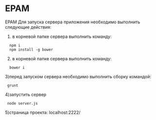 # EPAM 
EPAM 
Для запуска сервера приложения необходимо выполнить следующие действия:  
1) в корневой папке сервера выполнить команду:  
```shell
  npm i  
  npm install -g bower
 ```
2) в корневой папке сервера выполнить команду:  
```shell 
  bower i
```
3)перед запуском сервера необходимо выполнить сборку командой:  
```shell
 grunt
```
4)запустить сервер  
```shell
 node server.js
```
5)страница проекта: localhost:2222/  
